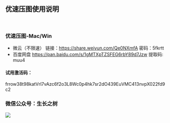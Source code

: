 
## 优速压图使用说明
<br>

### 优速压图-Mac/Win
- 微云（不限速）
链接：https://share.weiyun.com/Qe0NXmfA 密码：5fkrtt
- 百度网盘
https://pan.baidu.com/s/1gMTXpTZSFEG6rbY89d7Jzw 提取码: muu4

#### 试用激活码：
<g>frrow38t98katVrl7vAzc6f2o3L8Wc0p4hk7sr2dO439EuVMC413nvpX022fd9c2


### 微信公众号：生长之树
![](https://jasonmin.github.io/newsky/assets/qrcode_for.jpg)



<head>
    <link rel="stylesheet" type="text/css" href="../style/style.css">
</head>